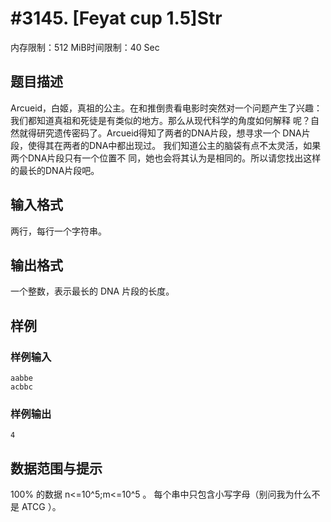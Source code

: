 # #3145. [Feyat cup 1.5]Str

内存限制：512 MiB时间限制：40 Sec

## 题目描述

Arcueid，白姬，真祖的公主。在和推倒贵看电影时突然对一个问题产生了兴趣：
我们都知道真祖和死徒是有类似的地方。那么从现代科学的角度如何解释
呢？自然就得研究遗传密码了。Arcueid得知了两者的DNA片段，想寻求一个
DNA片段，使得其在两者的DNA中都出现过。
我们知道公主的脑袋有点不太灵活，如果两个DNA片段只有一个位置不
同，她也会将其认为是相同的。所以请您找出这样的最长的DNA片段吧。

## 输入格式

两行，每行一个字符串。

## 输出格式

一个整数，表示最长的 DNA 片段的长度。

## 样例

### 样例输入

    
    aabbe
    acbbc
    
    
    
    
    

### 样例输出

    
    4
    
    

## 数据范围与提示

100% 的数据 n<=10^5;m<=10^5 。
每个串中只包含小写字母（别问我为什么不是 ATCG ）。
